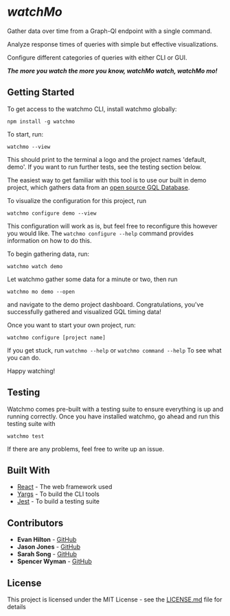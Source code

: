 # _watchMo_

Gather data over time from a Graph-Ql endpoint with a single command.

Analyze response times of queries with simple but effective visualizations.

Configure different categories of queries with either CLI or GUI.

**_The more you watch the more you know, watchMo watch, watchMo mo!_**

## Getting Started
To get access to the watchmo CLI, install watchmo globally:

`npm install -g watchmo`

To start, run:

`watchmo --view`

This should print to the terminal a logo and the project names 'default, demo'. If you want to run further tests, see the testing section below.

The easiest way to get familiar with this tool is to use our built in demo project, which gathers data from an [open source GQL Database](https://countries.trevorblades.com/).

To visualize the configuration for this project, run

`watchmo configure demo --view`

This configuration will work as is, but feel free to reconfigure this however you would like. The `watchmo configure --help` command provides information on how to do this.

To begin gathering data, run:

`watchmo watch demo`

Let watchmo gather some data for a minute or two, then run

`watchmo mo demo --open`

and navigate to the demo project dashboard. Congratulations, you've successfully gathered and visualized GQL timing data!

Once you want to start your own project, run:

`watchmo configure [project name]`

If you get stuck, run `watchmo --help` or `watchmo command --help` To see what you can do.

Happy watching!

## Testing

Watchmo comes pre-built with a testing suite to ensure everything is up and running correctly. Once you have installed watchmo, go ahead and run this testing suite with

`watchmo test`

If there are any problems, feel free to write up an issue.

## Built With

* [React](https://reactjs.org/) - The web framework used
* [Yargs](https://github.com/yargs/yargs) - To build the CLI tools
* [Jest](https://jestjs.io/) - To build a testing suite

## Contributors

* **Evan Hilton** - [GitHub](https://github.com/spencerWyman)
* **Jason Jones** - [GitHub](https://github.com/spencerWyman)
* **Sarah Song** - [GitHub](https://github.com/spencerWyman)
* **Spencer Wyman** - [GitHub](https://github.com/spencerWyman)

## License

This project is licensed under the MIT License - see the [LICENSE.md](LICENSE.md) file for details
